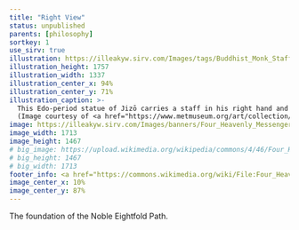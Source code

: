 ```yaml
---
title: "Right View"
status: unpublished
parents: [philosophy]
sortkey: 1
use_sirv: true
illustration: https://illeakyw.sirv.com/Images/tags/Buddhist_Monk_Staff_MET.jpg
illustration_height: 1757
illustration_width: 1337
illustration_center_x: 94%
illustration_center_y: 71%
illustration_caption: >-
  This Edo-period statue of Jizō carries a staff in his right hand and a jewel in his left, symbolizing the Bodhisattva's balance between viewing beings with compassion on one hand and as empty on the other.
  (Image courtesy of <a href="https://www.metmuseum.org/art/collection/search/44892">The Met</a>)
image: https://illeakyw.sirv.com/Images/banners/Four_Heavenly_Messengers.jpg
image_width: 1713
image_height: 1467
# big_image: https://upload.wikimedia.org/wikipedia/commons/4/46/Four_Heavenly_Messengers.jpg
# big_height: 1467
# big_width: 1713
footer_info: <a href="https://commons.wikimedia.org/wiki/File:Four_Heavenly_Messengers.jpg">Sacca</a>
image_center_x: 10%
image_center_y: 87%
---
```


The foundation of the Noble Eightfold Path.
